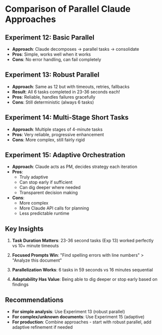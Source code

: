 # Comparison of Parallel Claude Approaches

## Experiment 12: Basic Parallel
- **Approach**: Claude decomposes → parallel tasks → consolidate
- **Pros**: Simple, works well when it works
- **Cons**: No error handling, can fail completely

## Experiment 13: Robust Parallel
- **Approach**: Same as 12 but with timeouts, retries, fallbacks
- **Result**: All 6 tasks completed in 23-36 seconds each!
- **Pros**: Reliable, handles failures gracefully
- **Cons**: Still deterministic (always 6 tasks)

## Experiment 14: Multi-Stage Short Tasks
- **Approach**: Multiple stages of 4-minute tasks
- **Pros**: Very reliable, progressive enhancement
- **Cons**: More complex, still fairly rigid

## Experiment 15: Adaptive Orchestration
- **Approach**: Claude acts as PM, decides strategy each iteration
- **Pros**: 
  - Truly adaptive
  - Can stop early if sufficient
  - Can dig deeper where needed
  - Transparent decision making
- **Cons**: 
  - More complex
  - More Claude API calls for planning
  - Less predictable runtime

## Key Insights

1. **Task Duration Matters**: 23-36 second tasks (Exp 13) worked perfectly vs 10+ minute timeouts

2. **Focused Prompts Win**: "Find spelling errors with line numbers" > "Analyze this document"  

3. **Parallelization Works**: 6 tasks in 59 seconds vs 16 minutes sequential

4. **Adaptability Has Value**: Being able to dig deeper or stop early based on findings

## Recommendations

- **For simple analysis**: Use Experiment 13 (robust parallel)
- **For complex/unknown documents**: Use Experiment 15 (adaptive)
- **For production**: Combine approaches - start with robust parallel, add adaptive refinement if needed